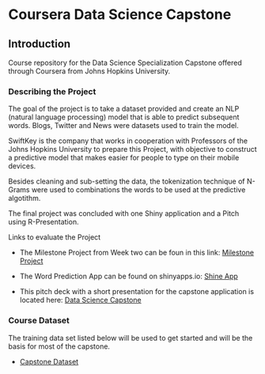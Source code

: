 # Coursera Data Science Capstone

## Introduction

Course repository for the Data Science Specialization Capstone offered
through Coursera from Johns Hopkins University.

### Describing the Project
The goal of the project is to take a dataset provided and create an NLP (natural language processing) model that is able to predict subsequent words. Blogs, Twitter and News were datasets used to train the model. 

SwiftKey is the company that works in cooperation with Professors of the Johns Hopkins University to prepare this Project, with objective to construct a predictive model that makes easier for people to type on their mobile devices.
 
Besides cleaning and sub-setting the data, the tokenization technique of N-Grams were used to combinations the words to be used at the predictive algotithm. 

The final project was concluded with one Shiny application and a Pitch using R-Presentation.

Links to evaluate the Project

* The Milestone Project from Week two can be foun in this link:  [Milestone Project](http://rpubs.com/AnnetteS/capstone-milestone-report)

* The Word Prediction App can be found on shinyapps.io:
[Shine App]()

* This pitch deck with a short presentation for the capstone application is located here: 
[Data Science Capstone]()

### Course Dataset

The training data set listed below will be used to get started and will be the
basis for most of the capstone.

* [Capstone Dataset](https://d396qusza40orc.cloudfront.net/dsscapstone/dataset/Coursera-SwiftKey.zip)
